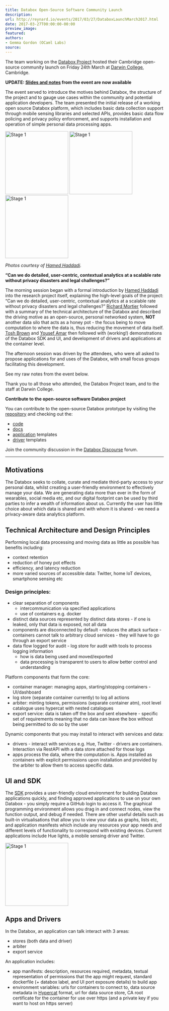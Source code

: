 ```yaml
---
title: Databox Open-Source Software Community Launch
description:
url: http://reynard.io/events/2017/03/27/DataboxLaunchMarch2017.html
date: 2017-03-27T00:00:00-00:00
preview_image:
featured:
authors:
- Gemma Gordon (OCaml Labs)
source:
---
```


<p>The team working on the <a href="http://www.databoxproject.uk/">Databox Project</a> hosted their Cambridge open-source community launch on Friday 24th March at <a href="https://www.darwin.cam.ac.uk/">Darwin College</a>, Cambridge.</p>

<p><strong>UPDATE: <a href="https://www.databoxproject.uk/2017/03/28/databox-open-source-software-community-launch-2/ - [1 Client error: SSL peer certificate or SSH remote key was not OK]">Slides and notes</a> from the event are now available</strong></p>

<p>The event served to introduce the motives behind Databox, the structure of the project and to gauge use cases within the community and potential application developers. The team presented the initial release of a working open source Databox platform, which includes basic data collection support through mobile sensing libraries and selected APIs, provides basic data flow policing and privacy policy enforcement, and supports installation and operation of simple personal data processing apps.</p>

<p>
<img src="http://reynard.io/images/databox.jpg" alt="Stage 1" width="200"/>
<img src="http://reynard.io/images/databox2.jpg" alt="Stage 1" width="200"/>
<img src="http://reynard.io/images/databox3.jpg" alt="Stage 1" width="200"/>
</p>

<p><em>Photos courtesy of <a href="https://twitter.com/realhamed - [1 Client error: Number of redirects hit maximum amount]">Hamed Haddadi</a>.</em></p>

<p><strong>&ldquo;Can we do detailed, user-centric, contextual analytics at a scalable rate without privacy disasters and legal challenges?&rdquo;</strong></p>

<p>The morning session began with a formal introduction by <a href="https://twitter.com/realhamed - [1 Client error: Number of redirects hit maximum amount]">Hamed Haddadi</a> into the research project itself, explaining the high-level goals of the project: &ldquo;Can we do detailed, user-centric, contextual analytics at a scalable rate without privacy disasters and legal challenges?&rdquo; <a href="https://github.com/mor1">Richard Mortier</a> followed with a summary of the technical architecture of the Databox and described the driving motive as an open-source, personal networked system, <strong>NOT</strong> another data silo that acts as a honey pot - the focus being to move computation to where the data is, thus reducing the movement of data itself. <a href="https://github.com/Toshbrown">Tosh Brown</a> and <a href="https://github.com/yousefamar">Yousef Amar</a> then followed with (working!) demonstrations of the Databox SDK and UI, and development of drivers and applications at the container level.</p>

<p>The afternoon session was driven by the attendees, who were all asked to propose applications for and uses of the Databox, with small focus groups facilitating this development.</p>

<p>See my raw notes from the event below.</p>

<p>Thank you to all those who attended, the Databox Project team, and to the staff at Darwin College.</p>

<p><strong>Contribute to the open-source software Databox project</strong></p>

<p>You can contribute to the open-source Databox prototype by visiting the <a href="https://github.com/me-box">repository</a> and checking out the:</p>

<ul>
  <li><a href="https://github.com/me-box/databox">code</a></li>
  <li><a href="https://github.com/me-box/documents">docs</a></li>
  <li><a href="https://github.com/me-box/databox-app-template-node">application</a> templates</li>
  <li><a href="https://github.com/me-box/databox-driver-template-node">driver</a> templates</li>
</ul>

<p>Join the community discussion in the <a href="https://forum.databoxproject.uk/">Databox Discourse</a> forum.</p>

<hr/>

<h2>Motivations</h2>

<p>The Databox seeks to collate, curate and mediate third-party access to your personal data, whilst creating a user-friendly environment to effectively manage your data. We are generating data more than ever in the form of wearables, social media etc, and our digital footprint can be used by third parties to infer a wealth of information about us. Currently the user has little choice about which data is shared and with whom it is shared - we need a privacy-aware data analytics platform.</p>

<h2>Technical Architecture and Design Principles</h2>

<p>Performing local data processing and moving data as little as possible has benefits including:</p>

<ul>
  <li>context retention</li>
  <li>reduction of honey pot effects</li>
  <li>efficiency, and latency reduction</li>
  <li>more varied sources of accessible data: Twitter, home IoT devices, smartphone sensing etc</li>
</ul>

<h3>Design principles:</h3>

<ul>
  <li>clear separation of components
    <ul>
      <li>intercommunication via specified applications</li>
      <li>use of containers e.g. docker</li>
    </ul>
  </li>
  <li>distinct data sources represented by distinct data stores - if one is leaked, only that data is exposed, not all data</li>
  <li>components are disconnected by default - reduces the attack surface - containers cannot talk to arbitrary cloud services - they will have to go through an export service</li>
  <li>data flow logged for audit - log store for audit with tools to process logging information
    <ul>
      <li>how is data being used and moved/exported</li>
      <li>data processing is transparent to users to allow better control and understanding</li>
    </ul>
  </li>
</ul>

<p>Platform components that form the core:</p>

<ul>
  <li>container manager: managing apps, starting/stopping containers - UI/dashboard</li>
  <li>log store (separate container currently) to log all actions</li>
  <li>arbiter: minting tokens, permissions (separate container atm), root level catalogue uses hypercat with nested catalogues</li>
  <li>export service: data is taken off the box and sent elsewhere - specific set of requirements meaning that no data can leave the box without being permitted to do so by the user</li>
</ul>

<p>Dynamic components that you may install to interact with services and data:</p>

<ul>
  <li>drivers - interact with services e.g. Hue, Twitter - drivers are containers. Interaction via RestAPI with a data store attached for those logs</li>
  <li>apps process the data, where the computation is. Apps installed as containers with explicit permissions upon installation and provided by the arbiter to allow them to access specific data.</li>
</ul>

<h2>UI and SDK</h2>

<p>The <a href="https://sdk.iotdatabox.com/login - [1 Client error: Couldn't resolve host name]">SDK</a> provides a user-friendly cloud environment for building Databox applications quickly, and finding approved applications to use on your own Databox - you simply require a GitHub login to access it. The graphical programming environment allows you drag in and connect nodes, view the function output, and debug if needed. There are other useful details such as built-in virtualisations that allow you to view your data as graphs, lists etc, and application manifests which include any resources your app needs and different levels of functionality to correspond with existing devices. Current applications include Hue lights, a mobile sensing driver and Twitter.</p>

<p>
<img src="http://reynard.io/images/DataboxSDK.png" alt="Stage 1" width="200"/>
</p>

<h2>Apps and Drivers</h2>

<p>In the Databox, an application can talk interact with 3 areas:</p>

<ul>
  <li>stores (both data and driver)</li>
  <li>arbiter</li>
  <li>export service</li>
</ul>

<p>An application includes:</p>

<ul>
  <li>app manifests: description, resources required, metadata, textual representation of permissions that the app might request, standard dockerfile (+ databox label, and UI port exposure details) to build app</li>
  <li>environment variables: urls for containers to connect to, data source metadata in <a href="http://www.hypercat.io/">Hypercat</a> format, url for data source store, CA root certificate for the container for use over https (and a private key if you want to host on https server)</li>
</ul>

